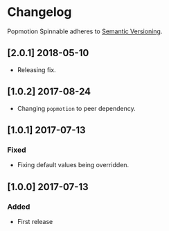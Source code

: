 # Changelog

Popmotion Spinnable adheres to [Semantic Versioning](http://semver.org/).

## [2.0.1] 2018-05-10

* Releasing fix.

## [1.0.2] 2017-08-24

* Changing `popmotion` to peer dependency.

## [1.0.1] 2017-07-13

### Fixed

* Fixing default values being overridden.

## [1.0.0] 2017-07-13

### Added

* First release
